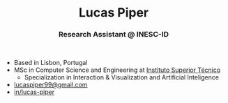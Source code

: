 <h1 align="center">Lucas Piper</h1>
<h3 align="center">Research Assistant @ INESC-ID</h3>
<br>

- Based in Lisbon, Portugal
- MSc in Computer Science and Engineering at [Instituto Superior Técnico](https://tecnico.ulisboa.pt/en/)
  - Specialization in Interaction & Visualization and Artificial Inteligence
- [lucaspiper99@gmail.com](mailto:lucaspiper99@gmail.com)
- [in/lucas-piper](https://www.linkedin.com/in/lucas-piper/)
